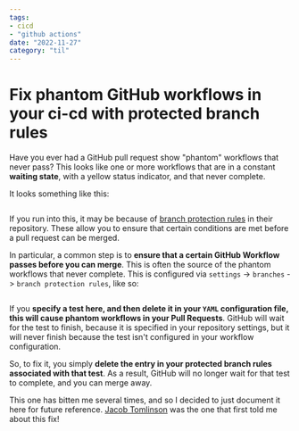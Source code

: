 ```yaml
---
tags:
- cicd
- "github actions"
date: "2022-11-27"
category: "til"
---
```


# Fix phantom GitHub workflows in your ci-cd with protected branch rules

Have you ever had a GitHub pull request show "phantom" workflows that never pass?
This looks like one or more workflows that are in a constant **waiting state**, with a yellow status indicator, and that never complete.

It looks something like this:

```{image} https://user-images.githubusercontent.com/1839645/204134864-da2541f0-ff4f-4d9f-8c80-aa8c4437d8a0.png
```

If you run into this, it may be because of [branch protection rules](https://docs.github.com/en/repositories/configuring-branches-and-merges-in-your-repository/defining-the-mergeability-of-pull-requests/about-protected-branches) in their repository.
These allow you to ensure that certain conditions are met before a pull request can be merged.

In particular, a common step is to **ensure that a certain GitHub Workflow passes before you can merge**.
This is often the source of the phantom workflows that never complete.
This is configured via `settings` -> `branches` -> `branch protection rules`, like so:

```{image} https://user-images.githubusercontent.com/1839645/204134952-fb5b8aa5-f8bb-4bd9-92ec-c66bf653387a.png
```

If you **specify a test here, and then delete it in your `YAML` configuration file, this will cause phantom workflows in your Pull Requests**.
GitHub will wait for the test to finish, because it is specified in your repository settings, but it will never finish because the test isn't configured in your workflow configuration.

So, to fix it, you simply **delete the entry in your protected branch rules associated with that test**.
As a result, GitHub will no longer wait for that test to complete, and you can merge away.

This one has bitten me several times, and so I decided to just document it here for future reference.
[Jacob Tomlinson](https://jacobtomlinson.dev/) was the one that first told me about this fix!
